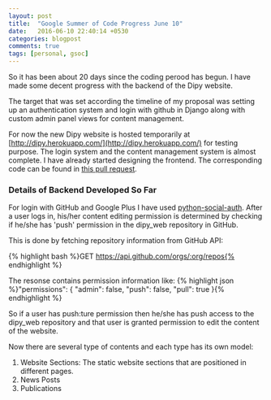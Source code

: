 ```yaml
---
layout: post
title:  "Google Summer of Code Progress June 10"
date:   2016-06-10 22:40:14 +0530
categories: blogpost
comments: true
tags: [personal, gsoc]
---
```


So it has been about 20 days since the coding perood has begun. I have made some decent progress with the backend of the Dipy website.
<!--more-->

The target that was set according the timeline of my proposal was setting up an authentication system and login with github in Django along with custom admin panel views for content management.

For now the new Dipy website is hosted temporarily at [http://dipy.herokuapp.com/](http://dipy.herokuapp.com/) for testing purpose. The login system and the content management system is almost complete. I have already started designing the frontend. The corresponding code can be found in [this pull request](https://github.com/nipy/dipy_web/pull/2).

### Details of Backend Developed So Far

For login with GitHub and Google Plus I have used [python-social-auth](https://github.com/omab/python-social-auth). After a user logs in, his/her content editing permission is determined by checking if he/she has 'push' permission in the dipy_web repository in GitHub.

This is done by fetching repository information from GitHub API:

{% highlight bash %}GET https://api.github.com/orgs/:org/repos{% endhighlight %}

The resonse contains permission information like:
{% highlight json %}"permissions": {
      "admin": false,
      "push": false,
      "pull": true
    }{% endhighlight %}

So if a user has push:ture permission then he/she has push access to the dipy_web repository and that user is granted permission to edit the content of the website.


Now there are several type of contents and each type has its own model:
1. Website Sections: The static website sections that are positioned in different pages.
2. News Posts
3. Publications
